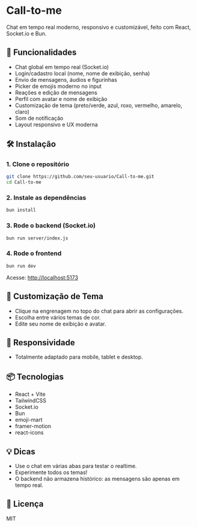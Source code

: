 # Call-to-me

Chat em tempo real moderno, responsivo e customizável, feito com React, Socket.io e Bun.

## 🚀 Funcionalidades
- Chat global em tempo real (Socket.io)
- Login/cadastro local (nome, nome de exibição, senha)
- Envio de mensagens, áudios e figurinhas
- Picker de emojis moderno no input
- Reações e edição de mensagens
- Perfil com avatar e nome de exibição
- Customização de tema (preto/verde, azul, roxo, vermelho, amarelo, claro)
- Som de notificação
- Layout responsivo e UX moderna

## 🛠️ Instalação

### 1. Clone o repositório
```bash
git clone https://github.com/seu-usuario/Call-to-me.git
cd Call-to-me
```

### 2. Instale as dependências
```bash
bun install
```

### 3. Rode o backend (Socket.io)
```bash
bun run server/index.js
```

### 4. Rode o frontend
```bash
bun run dev
```

Acesse: [http://localhost:5173](http://localhost:5173)

## 🎨 Customização de Tema
- Clique na engrenagem no topo do chat para abrir as configurações.
- Escolha entre vários temas de cor.
- Edite seu nome de exibição e avatar.

## 📱 Responsividade
- Totalmente adaptado para mobile, tablet e desktop.

## 📦 Tecnologias
- React + Vite
- TailwindCSS
- Socket.io
- Bun
- emoji-mart
- framer-motion
- react-icons

## 💡 Dicas
- Use o chat em várias abas para testar o realtime.
- Experimente todos os temas!
- O backend não armazena histórico: as mensagens são apenas em tempo real.

## 📝 Licença
MIT
